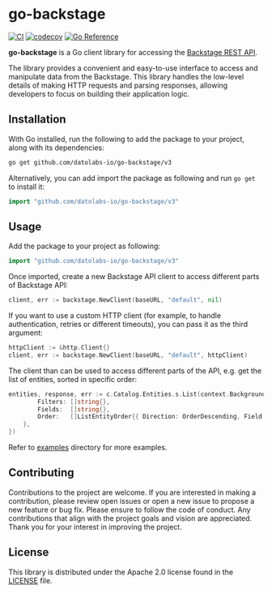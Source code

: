 # go-backstage

[![CI](https://github.com/datolabs-io/go-backstage/actions/workflows/ci.yml/badge.svg)](https://github.com/datolabs-io/go-backstage/actions/workflows/ci.yml)
[![codecov](https://codecov.io/gh/datolabs-io/go-backstage/branch/main/graph/badge.svg?token=4CVNSX7UOZ)](https://codecov.io/gh/datolabs-io/go-backstage)
[![Go Reference](https://pkg.go.dev/badge/github.com/datolabs-io/go-backstage/v3.svg)](https://pkg.go.dev/github.com/datolabs-io/go-backstage/v3)

**go-backstage** is a Go client library for accessing the
[Backstage REST API](https://backstage.io/docs/features/software-catalog/software-catalog-api).

The library provides a convenient and easy-to-use interface to access and manipulate data from the Backstage. This library handles
the low-level details of making HTTP requests and parsing responses, allowing developers to focus on building their application logic.

## Installation

With Go installed, run the following to add the package to your project, along with its dependencies:

```bash
go get github.com/datolabs-io/go-backstage/v3
```

Alternatively, you can add import the package as following and run `go get` to install it:

```go
import "github.com/datolabs-io/go-backstage/v3"
```

## Usage

Add the package to your project as following:

```go
import "github.com/datolabs-io/go-backstage/v3"
```

Once imported, create a new Backstage API client to access different parts of Backstage API:

```go
client, err := backstage.NewClient(baseURL, "default", nil)
```

If you want to use a custom HTTP client (for example, to handle authentication, retries or different timeouts), you can pass it as the
third argument:

```go
httpClient := &http.Client{}
client, err := backstage.NewClient(baseURL, "default", httpClient)
```

The client than can be used to access different parts of the API, e.g. get the list of entities, sorted in specific order:

```go
entities, response, err := c.Catalog.Entities.s.List(context.Background(), &ListEntityOptions{
        Filters: []string{},
        Fields:  []string{},
        Order:   []ListEntityOrder{{ Direction: OrderDescending, Field: "metadata.name" },
    },
})
```

Refer to [examples](./examples) directory for more examples.

## Contributing

Contributions to the project are welcome. If you are interested in making a contribution, please review open issues or open a new issue to
propose a new feature or bug fix. Please ensure to follow the code of conduct. Any contributions that align with the project goals and
vision are appreciated. Thank you for your interest in improving the project.

## License

This library is distributed under the Apache 2.0 license found in the [LICENSE](./LICENSE) file.
